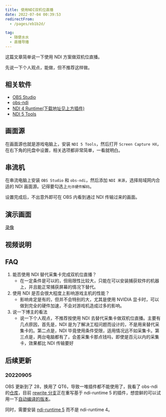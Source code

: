 ```yaml
---
title: 使用NDI双机位直播
date: 2022-07-04 00:39:53
redirectFrom:
  - /pages/eb1b2d/

tag:
  - 随便水水
  - 直播导播
---
```


这篇文章简单说一下使用 NDI 方案做双机位直播。

<!-- more -->

先说一下个人观点，能做，但不推荐这样做。

## 相关软件

- [OBS Studio](https://obsproject.com/)
- [obs-ndi](https://github.com/Palakis/obs-ndi)
- [NDI 4 Runtime(下载地址见上方插件)]()
- [NDI 5 Tools](https://downloads.ndi.tv/Tools/NDI%205%20Tools.exe)

## 画面源

在画面源也就是游戏电脑上，安装 `NDI 5 Tools`，然后打开 `Screen Capture HX`，在右下角的托盘中设置，相关选项都非常简单，一看就明白。

## 串流机

在串流电脑上安装 `OBS Studio` 和 `obs-ndi`，然后添加 `NDI 来源`，选择局域网内合适的 NDI 画面源。记得要勾选上`允许硬件解码`。

设置完成后，不出意外即可在 OBS 内看到通过 NDI 传输过来的画面。

## 演示画面

[录像](https://dl.u2sb.com/s/8Kt6)


## 视频说明

<BiliBili bvid="BV1Yf4y1Z7Uq" />

## FAQ

1. 能否使用 NDI 替代采集卡完成双机位直播？
   - 在一定条件是可以的，但局限性比较大，只能在可以安装捕获软件的机器上，并且能正常捕获屏幕的情况下替代。
2. 使用 NDI 是否会很大程度上影响游戏主机的性能？
   - 影响肯定是有的，但并不会特别的大，尤其是使用 NVIDIA 显卡时，可以做到完全的硬件加速，不会对游戏机造成过多的影响。
3. 说一下博主的看法
   - 说一下个人观点，不推荐按使用 NDI 去替代采集卡做双机位直播。主要有几点原因，首先是，NDI 是为了解决工程问题而设计的，不是用来替代采集卡的。第二点是，NDI 毕竟使用条件受限，适用情况远不如采集卡。第三点是，两台电脑都有了，会差采集卡那点钱吗，即使是百元以内的采集卡，效果都比 NDI 传输要好

## 后续更新

### 20220905

OBS 更新到了 28，换用了 QT6，导致一堆插件都不能使用了，我看了 obs-ndi 的[仓库](https://github.com/Palakis/obs-ndi/)，目前 [rewrite 分支](https://github.com/Palakis/obs-ndi/tree/rewrite)正在重写基于 ndi-runtime 5 的插件，想尝鲜的可以试用一下[自动编译的版本](https://github.com/Palakis/obs-ndi/actions/runs/2977380826)。

同时，需要安装 [ndi-runtime 5](https://ndi.palakis.fr/runtime/ndi-runtime-5.0.10.1-WIndows.exe) 而不是 ndi-runtime 4。
